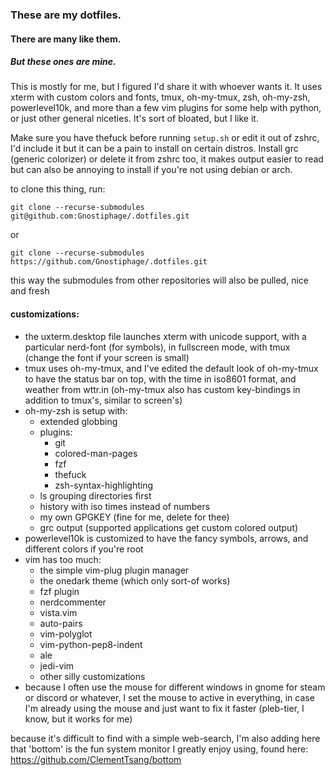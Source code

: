 ### These are my dotfiles.
#### There are many like them.
##### But these ones are mine.
This is mostly for me, but I figured I'd share it with whoever wants it. It uses xterm with custom colors and fonts, tmux, oh-my-tmux, zsh, oh-my-zsh, powerlevel10k, and more than a few vim plugins for some help with python, or just other general niceties. It's sort of bloated, but I like it.

Make sure you have thefuck before running `setup.sh` or edit it out of zshrc, I'd include it but it can be a pain to install on certain distros. Install grc (generic colorizer) or delete it from zshrc too, it makes output easier to read but can also be annoying to install if you're not using debian or arch.

to clone this thing, run:

`git clone --recurse-submodules git@github.com:Gnostiphage/.dotfiles.git`

or

`git clone --recurse-submodules https://github.com/Gnostiphage/.dotfiles.git`

this way the submodules from other repositories will also be pulled, nice and fresh

#### customizations:
* the uxterm.desktop file launches xterm with unicode support, with a particular nerd-font (for symbols), in fullscreen mode, with tmux (change the font if your screen is small)
* tmux uses oh-my-tmux, and I've edited the default look of oh-my-tmux to have the status bar on top, with the time in iso8601 format, and weather from wttr.in (oh-my-tmux also has custom key-bindings in addition to tmux's, similar to screen's)
* oh-my-zsh is setup with:
    * extended globbing
    * plugins:
        * git
        * colored-man-pages
        * fzf
        * thefuck
        * zsh-syntax-highlighting
    * ls grouping directories first
    * history with iso times instead of numbers
    * my own GPGKEY (fine for me, delete for thee)
    * grc output (supported applications get custom colored output)
* powerlevel10k is customized to have the fancy symbols, arrows, and different colors if you're root
* vim has too much:
    * the simple vim-plug plugin manager
    * the onedark theme (which only sort-of works)
    * fzf plugin
    * nerdcommenter
    * vista.vim
    * auto-pairs
    * vim-polyglot
    * vim-python-pep8-indent
    * ale
    * jedi-vim
    * other silly customizations
* because I often use the mouse for different windows in gnome for steam or discord or whatever, I set the mouse to active in everything, in case I'm already using the mouse and just want to fix it faster (pleb-tier, I know, but it works for me)


because it's difficult to find with a simple web-search, I'm also adding here that 'bottom' is the fun system monitor I greatly enjoy using, found here:
https://github.com/ClementTsang/bottom
